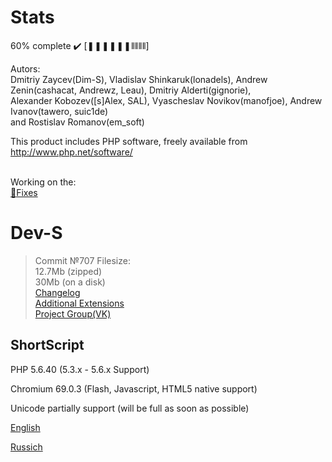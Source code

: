 # Stats
60% complete :heavy_check_mark:
[❚❚❚❚❚❚⫴⫴⫴⫴]

Autors:<br>
Dmitriy Zaycev(Dim-S), Vladislav Shinkaruk(lonadels), Andrew Zenin(cashacat, Andrewz, Leau), Dmitriy Alderti(gignorie), 
<br>Alexander Kobozev([s]Alex, SAL), Vyascheslav Novikov(manofjoe), Andrew Ivanov(tawero, suic1de)
<br> and Rostislav Romanov(em_soft)

This product includes PHP software, freely available from http://www.php.net/software/

<br>Working on  the:
<br><a href="https://github.com/KashaketCompany/Dev-S/projects/1">:wrench:Fixes</a>
# Dev-S
>Commit №707 Filesize:
<br>12.7Mb (zipped)
<br>30Mb (on a disk)
<br><a href="https://github.com/KashaketCompany/Dev-S/releases">Changelog</a>
<br><a href="https://github.com/KashaketCompany/Dev-S-Exts">Additional Extensions</a>
<br><a href="https://vk.com/kashaket">Project Group(VK)</a>
## ShortScript
PHP 5.6.40 (5.3.x - 5.6.x Support)

Chromium 69.0.3 (Flash, Javascript, HTML5 native support)

Unicode partially support (will be full as soon as possible)

<a href="/readme/EN.md"> English </a>

<a href="/readme/ru.md"> Russich </a>

